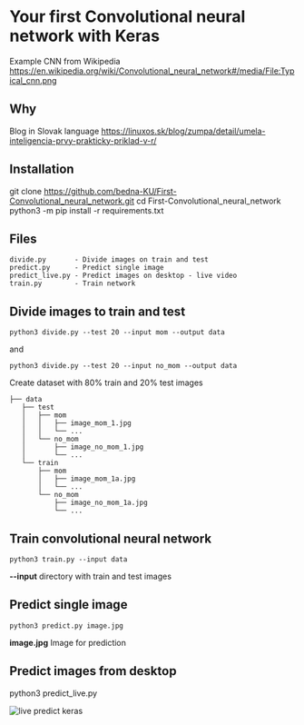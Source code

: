 # Your first Convolutional neural network with Keras
Example CNN from Wikipedia https://en.wikipedia.org/wiki/Convolutional_neural_network#/media/File:Typical_cnn.png
## Why
Blog in Slovak language https://linuxos.sk/blog/zumpa/detail/umela-inteligencia-prvy-prakticky-priklad-v-r/

## Installation
git clone https://github.com/bedna-KU/First-Convolutional_neural_network.git
cd First-Convolutional_neural_network
python3 -m pip install -r requirements.txt

## Files
    divide.py       - Divide images on train and test
    predict.py      - Predict single image
    predict_live.py - Predict images on desktop - live video
    train.py        - Train network

## Divide images to train and test
`python3 divide.py --test 20 --input mom --output data`

and

`python3 divide.py --test 20 --input no_mom --output data`

Create dataset with 80% train and 20% test images

    ├── data
       ├── test
       │   ├── mom
       │   │   ├── image_mom_1.jpg
       │   │   └── ...
       │   └── no_mom
       │       ├── image_no_mom_1.jpg
       │       └── ...
       └── train
           ├── mom
           │   ├── image_mom_1a.jpg
           │   └── ...
           └── no_mom
               ├── image_no_mom_1a.jpg
               └── ...

## Train convolutional neural network

`python3 train.py --input data`

**--input** directory with train and test images

## Predict single image
`python3 predict.py image.jpg`

**image.jpg** Image for prediction

## Predict images from desktop
python3 predict_live.py

![live predict keras](https://github.com/bedna-KU/First-Convolutional_neural_network/raw/master/live_predict_keras.gif)
